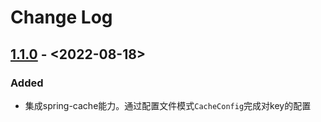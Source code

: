 # Change Log

## [1.1.0] - <2022-08-18>

### Added

* 集成spring-cache能力。通过配置文件模式`CacheConfig`完成对key的配置

[1.1.0]: <>